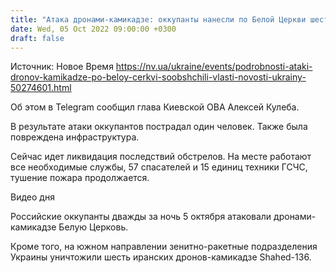 ```yaml
---
title: "Атака дронами-камикадзе: оккупанты нанесли по Белой Церкви шесть ударов, есть пострадавший"
date: Wed, 05 Oct 2022 09:00:00 +0300
draft: false
---
```

Источник: Новое Время https://nv.ua/ukraine/events/podrobnosti-ataki-dronov-kamikadze-po-beloy-cerkvi-soobshchili-vlasti-novosti-ukrainy-50274601.html


Об этом в Telegram сообщил глава Киевской ОВА Алексей Кулеба.

В результате атаки оккупантов пострадал один человек. Также была повреждена инфраструктура.

Сейчас идет ликвидация последствий обстрелов. На месте работают все необходимые службы, 57 спасателей и 15 единиц техники ГСЧС, тушение пожара продолжается.

 Видео дня   

Российские оккупанты дважды за ночь 5 октября атаковали дронами-камикадзе Белую Церковь.

Кроме того, на южном направлении зенитно-ракетные подразделения Украины уничтожили шесть иранских дронов-камикадзе Shahed-136.
